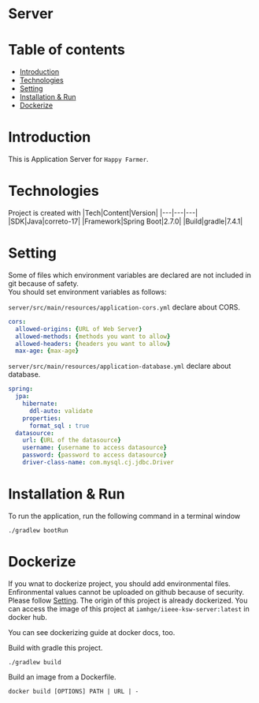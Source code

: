 # Server

# Table of contents

<!--ts-->

- [Introduction](#introduction)
- [Technologies](#technologies)
- [Setting](#setting)
- [Installation & Run](#installation--run)
- [Dockerize](#dockerize)

<!--te-->

# Introduction
This is Application Server for `Happy Farmer`.

# Technologies
Project is created with
|Tech|Content|Version|
|---|---|---|
|SDK|Java|correto-17|
|Framework|Spring Boot|2.7.0|
|Build|gradle|7.4.1|

# Setting
Some of files which environment variables are declared are not included in git because of safety.  
You should set environment variables as follows:  

`server/src/main/resources/application-cors.yml` declare about CORS. 
```yml
cors:
  allowed-origins: {URL of Web Server}
  allowed-methods: {methods you want to allow}
  allowed-headers: {headers you want to allow}
  max-age: {max-age}
```

`server/src/main/resources/application-database.yml` declare about database.
```yml
spring:
  jpa:
    hibernate:
      ddl-auto: validate
    properties:
      format_sql : true
  datasource:
    url: {URL of the datasource}
    username: {username to access datasource}
    password: {password to access datasource}
    driver-class-name: com.mysql.cj.jdbc.Driver
```

# Installation & Run
To run the application, run the following command in a terminal window
```
./gradlew bootRun
```

# Dockerize
If you wnat to dockerize project, you should add environmental files.
Enfironmental values cannot be uploaded on github because of security.
Please follow [Setting](#setting).
The origin of this project is already dockerized.
You can access the image of this project at `iamhge/iieee-ksw-server:latest` in docker hub.

You can see dockerizing guide at docker docs, too.

Build with gradle this project.
```shell
./gradlew build
```

Build an image from a Dockerfile.
```shell
docker build [OPTIONS] PATH | URL | -
```

